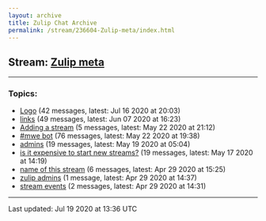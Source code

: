 ```yaml
---
layout: archive
title: Zulip Chat Archive
permalink: /stream/236604-Zulip-meta/index.html
---
```


## Stream: [Zulip meta](http://robertylewis.com/archive/stream/236604-Zulip-meta/index.html)
---

### Topics:

* [Logo](topic/Logo.html) (42 messages, latest: Jul 16 2020 at 20:03)
* [links](topic/links.html) (49 messages, latest: Jun 07 2020 at 16:23)
* [Adding a stream](topic/Adding.20a.20stream.html) (5 messages, latest: May 22 2020 at 21:12)
* [#mwe bot](topic/.23mwe.20bot.html) (76 messages, latest: May 22 2020 at 19:38)
* [admins](topic/admins.html) (19 messages, latest: May 19 2020 at 05:04)
* [is it expensive to start new streams?](topic/is.20it.20expensive.20to.20start.20new.20streams.3F.html) (19 messages, latest: May 17 2020 at 14:19)
* [name of this stream](topic/name.20of.20this.20stream.html) (6 messages, latest: Apr 29 2020 at 15:25)
* [zulip admins](topic/zulip.20admins.html) (1 message, latest: Apr 29 2020 at 14:37)
* [stream events](topic/stream.20events.html) (2 messages, latest: Apr 29 2020 at 14:31)

<hr><p>Last updated: Jul 19 2020 at 13:36 UTC</p>